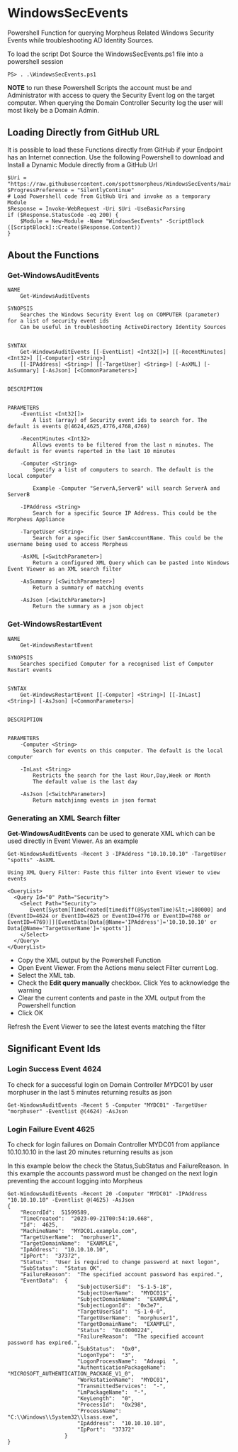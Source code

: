 # WindowsSecEvents

Powershell Function for querying Morpheus Related Windows Security Events while troubleshooting AD Identity Sources.

To load the script Dot Source the WindowsSecEvents.ps1 file into a powershell session

```
PS> . .\WindowsSecEvents.ps1
```

**NOTE** to run these Powershell Scripts the account must be and Administrator with access to query the Security Event log on the target computer. When querying the Domain Controller Security log the user will most likely be a Domain Admin.

## Loading Directly from GitHub URL

It is possible to load these Functions directly from GitHub if your Endpoint has an Internet connection. Use the following  Powershell to download and Install a Dynamic Module directly from a GitHub Url

```
$Uri = "https://raw.githubusercontent.com/spottsmorpheus/WindowsSecEvents/main/src/WindowsSecEvents.ps1"
$ProgressPreference = "SilentlyContinue"
# Load Powershell code from GitHub Uri and invoke as a temporary Module
$Response = Invoke-WebRequest -Uri $Uri -UseBasicParsing
if ($Response.StatusCode -eq 200) {
    $Module = New-Module -Name "WindowsSecEvents" -ScriptBlock ([ScriptBlock]::Create($Response.Content))
}
```

## About the Functions

### Get-WindowsAuditEvents

```
NAME
    Get-WindowsAuditEvents

SYNOPSIS
    Searches the Windows Security Event log on COMPUTER (parameter) for a list of security event ids
    Can be useful in troubleshooting ActiveDirectory Identity Sources


SYNTAX
    Get-WindowsAuditEvents [[-EventList] <Int32[]>] [[-RecentMinutes] <Int32>] [[-Computer] <String>]
    [[-IPAddress] <String>] [[-TargetUser] <String>] [-AsXML] [-AsSummary] [-AsJson] [<CommonParameters>]


DESCRIPTION


PARAMETERS
    -EventList <Int32[]>
        A list (array) of Security event ids to search for. The default is events @(4624,4625,4776,4768,4769)

    -RecentMinutes <Int32>
        Allows events to be filtered from the last n minutes. The default is for events reported in the last 10 minutes

    -Computer <String>
        Specify a list of computers to search. The default is the local computer

        Example -Computer "ServerA,ServerB" will search ServerA and ServerB

    -IPAddress <String>
        Search for a specific Source IP Address. This could be the Morpheus Appliance

    -TargetUser <String>
        Search for a specific User SamAccountName. This could be the username being used to access Morpheus

    -AsXML [<SwitchParameter>]
        Return a configured XML Query which can be pasted into Windows Event Viewer as an XML search filter

    -AsSummary [<SwitchParameter>]
        Return a summary of matching events

    -AsJson [<SwitchParameter>]
        Return the summary as a json object

```

### Get-WindowsRestartEvent

```
NAME
    Get-WindowsRestartEvent

SYNOPSIS
    Searches specified Computer for a recognised list of Computer Restart events


SYNTAX
    Get-WindowsRestartEvent [[-Computer] <String>] [[-InLast] <String>] [-AsJson] [<CommonParameters>]


DESCRIPTION


PARAMETERS
    -Computer <String>
        Search for events on this computer. The default is the local computer

    -InLast <String>
        Restricts the search for the last Hour,Day,Week or Month
        The default value is the last day

    -AsJson [<SwitchParameter>]
        Return matchjinmg events in json format
```


### Generating an XML Search filter

**Get-WindowsAuditEvents** can be used to generate XML which can be used directly in Event Viewer. As an example

```
Get-WindowsAuditEvents -Recent 3 -IPAddress "10.10.10.10" -TargetUser "spotts" -AsXML

Using XML Query Filter: Paste this filter into Event Viewer to view events

<QueryList>
  <Query Id="0" Path="Security">
    <Select Path="Security">
       Event[System[TimeCreated[timediff(@SystemTime)&lt;=180000] and (EventID=4624 or EventID=4625 or EventID=4776 or EventID=4768 or EventID=4769)]][EventData[Data[@Name='IPAddress']='10.10.10.10' or Data[@Name='TargetUserName']='spotts']]
    </Select>
  </Query>
</QueryList>
```

- Copy the XML output by the Powershell Function
- Open Event Viewer. From the Actions menu select Filter current Log.
- Select the XML tab.
- Check the **Edit query manually** checkbox. Click Yes to acknowledge the warning
- Clear the current contents and paste in the XML output from the Powershell function
- Click OK

Refresh the Event Viewer to see the latest events matching the filter

## Significant Event Ids

### Login Success Event 4624

To check for a successful login on Domain Controller MYDC01 by user morphuser in the last 5 minutes returning results as json

```
Get-WindowsAuditEvents -Recent 5 -Computer "MYDC01" -TargetUser "morphuser" -Eventlist @(4624) -AsJson
```

### Login Failure Event 4625

To check for login failures on Domain Controller MYDC01 from appliance 10.10.10.10 in the last 20 minutes returning results as json

In this example below the check the Status,SubStatus and FailureReason. In this example the accounts password must be changed on the next login preventing the account logging into Morpheus

```
Get-WindowsAuditEvents -Recent 20 -Computer "MYDC01" -IPAddress "10.10.10.10" -Eventlist @(4625) -AsJson
{
    "RecordId":  51599589,
    "TimeCreated":  "2023-09-21T00:54:10.668",
    "Id":  4625,
    "MachineName":  "MYDC01.example.com",
    "TargetUserName":  "morphuser1",
    "TargetDomainName":  "EXAMPLE",
    "IpAddress":  "10.10.10.10",
    "IpPort":  "37372",
    "Status":  "User is required to change password at next logon",
    "SubStatus":  "Status OK",
    "FailureReason":  "The specified account password has expired.",
    "EventData":  {
                      "SubjectUserSid":  "S-1-5-18",
                      "SubjectUserName":  "MYDC01$",
                      "SubjectDomainName":  "EXAMPLE",
                      "SubjectLogonId":  "0x3e7",
                      "TargetUserSid":  "S-1-0-0",
                      "TargetUserName":  "morphuser1",
                      "TargetDomainName":  "EXAMPLE",
                      "Status":  "0xc0000224",
                      "FailureReason":  "The specified account password has expired.",
                      "SubStatus":  "0x0",
                      "LogonType":  "3",
                      "LogonProcessName":  "Advapi  ",
                      "AuthenticationPackageName":  "MICROSOFT_AUTHENTICATION_PACKAGE_V1_0",
                      "WorkstationName":  "MYDC01",
                      "TransmittedServices":  "-",
                      "LmPackageName":  "-",
                      "KeyLength":  "0",
                      "ProcessId":  "0x298",
                      "ProcessName":  "C:\\Windows\\System32\\lsass.exe",
                      "IpAddress":  "10.10.10.10",
                      "IpPort":  "37372"
                  }
}
```
